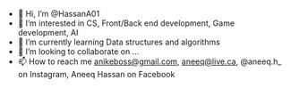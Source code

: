 - 👋 Hi, I’m @HassanA01
- 👀 I’m interested in CS, Front/Back end development, Game development, AI
- 🌱 I’m currently learning Data structures and algorithms
- 💞️ I’m looking to collaborate on ...
- 📫 How to reach me anikeboss@gmail.com, aneeq@live.ca, @aneeq.h_ on Instagram, Aneeq Hassan on Facebook

<!---
HassanA01/HassanA01 is a ✨ special ✨ repository because its `README.md` (this file) appears on your GitHub profile.
You can click the Preview link to take a look at your changes.
--->
